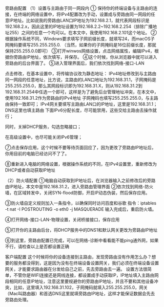 旁路由配置
（1）设置与主路由于同一网段内
① 保持你的终端设备与主路由的连接，在终端的网络设置中，将IPv4配置改为手动，设置成与旁路由同一网段的任意IP地址。比如说我的旁路由LAN口IP地址为192.168.2.1，就代表网段标识是192.168.2.x，因此这里的IP地址设置为192.168.2.2~192.168.2.254（排除广播地址255）之间的任意一个均可以。在本文中，我使用192.168.2.101这个地址。
② 根据操作系统不同，Windows要求填写子网前缀长度，就填写24，而macOS子网掩码要填写255.255.255.0. （当然，如果你的子网掩码是16位前缀长度，那就保持255.255.0.0即可）
③打开winwos网络设置，点击网络属性，编辑IPv4，根据你旁路由IP地址，依次填写，并保存。
④这个时候，你从浏览器中就可以进入旁路由的后台界面了。
⑤进入管理界面后，我们依次找到网络-接口-LAN

点击修改，在基本设置中，将传输协议改为静态地址：
IPv4地址修改到与主路由同一网段的任意地址，比方说，主路由的LAN口地址为192.168.31.1，子网掩码是255.255.255.0，那么其网段标识即为192.168.31.X，则从192.168.31.2到192.168.31.254中任选一个即可，这样是为了避免后台管理地址冲突，在本文中，使用192.168.31.2作为旁路由的IPv4地址
子网掩码也填写255.255.255.0，与主路由保持一致即可；
IPv4网关要填写主路由LAN口的IP地址，这里是192.168.31.1；
DNS这里也填主路由
下面IPv6分配长度，尽可能禁用，这些交给主路由去操作就行；

同时，关掉DHCP服务，勾选忽略接口；

在高级设置中，也尽可能关闭IPv6管理；

⑦点击保存应用，这个时候不要等待页面回应了，因为更改了旁路由IP地址后，你用目前的电脑已经访问不了了。

⑧重新进入电脑的网络设置，根据操作系统的不同，在IPv4设置里，重新修改为DHCP或者自动获取IP地址

（2）防火墙配置
①电脑自动获取到IP地址后，在浏览器输入之前修改后的旁路由IP地址，本文中是192.168.31.2，进入旁路由管理界面
②依次找到网络-防火墙，在区域转发中，关闭SYN-flood防御，开启IP动态伪装，然后保存应用。

③防火墙自定义规则加入一条指令，以确保同时访问百度和谷歌
指令：iptables -t nat -I POSTROUTING -o eth0 -j MASQUERADE
输入完成后，重启防火墙。

④打开网络-接口-LAN-物理设置，关闭桥接接口，保存应用

⑤打开你的主路由后台，将DHCP服务中的DNS1和默认网关更改为旁路由IP地址

⑥到这里，旁路由配置已完成，可以在网络-诊断中看看能不能ping通外网，如果不行，请检查以上是否都设置正确


客户端配置
这个时候将你的设备连接到主路由，发现旁路由没有作用怎么办？想要的服务都没得到，这是因为没有在终端设备设置网关，我们必须在终端设备设置网关，才能要求路由器在分发给自己之前，先去旁路由去一遍。
设置方法很简单，不管你是WIFI连接还是网线连接，都设置成手动获取IP，IP地址填入主路由网段相同的任意IP地址，注意这里要规避你的旁路由IP地址，并且不要和其他设备冲突，比如，这里填入192.168.31.102，子网掩码就填入255.255.255.0，网关（Mac叫路由器）和首选DNS这里就填旁路由IP地址，这样才能保证数据会先去旁路由处理。